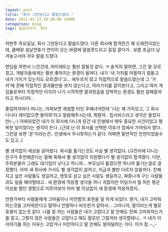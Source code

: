 ```yaml
---
layout: post
title: "회사 그만둔다고 말씀드렸다."
date: 2011-02-13 19:30:00 +0900
categories: blog
tags: 일상이야기  회사
---
```


저번주 목요일날, 회사 그만둔다고 말씀드렸다.
다른 회사에 합격한건 꽤 오래전이었는데, 클베랑 설날연휴가 연이어 오는 바람에 말씀못드리고 질질 끌다가.. 보름 조금더 남겨놓고서야 겨우 말씀 드렸다.

면담을 하면서 느낀건데, 마이에트는 훨씬 잘될것 같다. ㅋ 솔직히 말하면, 그건 잘 모르겠고, 개발자들에게는 훨씬 좋아지는 환경이 될꺼다. 내가 '내 가치를 어필하기 힘들고 내가 가치가 있는지도 모르겠다'고... 에두르지 않고 직접적으로 말씀드렸는데 그 '가치'에 관해 직접적인 결과물만을 보지 않는다고, 여러가지를 같이본다고, 그리고 여러 게임들로부터 직접적인 이득이 나기 시작하면 결과창출을 압박하는 환경도 훨씬 덜해질꺼라고 하시더라..

졸업하자마다 떠나는, 어찌보면 괘씸할 터인 후배녀석한테 '너는 꽤 가치있고, 그 회사 다니다 재미없으면 돌아와'라고 말씀해주시는데, 뭐랄까.. 립서비스라고 생각은 들었지만(-_-) 어찌되었건 내가 이 회사에 다니게 된건 내 인생에서 매우 중요한 사건이었고 행복한 일이었다는 생각이 든다. (근데 난 이 회사를 선택한 이유가 집에서 가까워서 였다.. 그런걸 보면 '운'이라는건.. 인생에서 무시못하는거 같다. 어쩌면 필연적인 인연이었을수도 있고..)

별 생각없이 세상을 살아왔다. 회사를 옮기는것도 사실 별 생각없다. LG전자에 다니는 친구가 추천해준다는 말해 혹해서 별 생각없이 지원했다가 별 생각없이 합격했다. 다만, 주위분들이 그래도 대기업이 낫다고 하니까... 부모님이 옮겼으면 하니까 옮기는걸로 결정했다. 아마 새 회사에 가서도 별 생각없이 살꺼고, 지금과 별반 다르지 않을꺼다. 친해지고 싶은 사람들도 생길꺼고, 멘토로 삼고 싶은 사람도 생길꺼고, 짜증나게 구는 사람들과도 일을 해야할테고.. 새 환경에 적응할 생각을 하니 귀찮지만 어딜가서 뭘 하든 평균이상을 했던 경험으로 미루어보아 아마 별 이상없이 새 환경에 적응하겠지..

언젠가부터 사람들에게 고마움이나 미안함의 표현을 덜 하게 되었다. 뭔가, 내가 고마워하는것을 고마워한다고 말하나 안말하나 비슷한거 같아서... 그러니까, 말이라는게 별로 효용이 없는것 같다. 나를 잘 아는 사람들은 내가 고맙다고 말 안해도 진짜 고마워하는거를 알고, 그렇지 않은 사람들은 고맙다고 해도 말로만 그럴꺼라 생각할테니.. ㅋ 내가 이 이야기를 하는 이유는 고맙거나 미안하다고 말 안해도 알아달라는 거다. 이거 참..-_-

